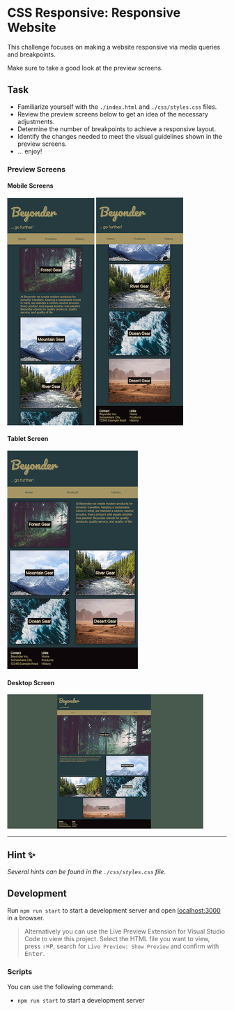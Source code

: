 # CSS Responsive: Responsive Website

This challenge focuses on making a website responsive via media queries and breakpoints.

Make sure to take a good look at the preview screens.

## Task

- Familiarize yourself with the `./index.html` and `./css/styles.css` files.
- Review the preview screens below to get an idea of the necessary adjustments.
- Determine the number of breakpoints to achieve a responsive layout.
- Identify the changes needed to meet the visual guidelines shown in the preview screens.
- ... enjoy!

### Preview Screens

#### Mobile Screens

![Mobile - 1](assets/mobile_1.png) ![Mobile - 2](assets/mobile_2.png)

#### Tablet Screen

![Tablet](assets/tablet.png)

#### Desktop Screen

![Desktop](assets/desktop.png)

---

## Hint ✨

_Several hints can be found in the `./css/styles.css` file._

## Development

Run `npm run start` to start a development server and open [localhost:3000](http://localhost:3000) in a browser.

> Alternatively you can use the Live Preview Extension for Visual Studio Code to view this project.
> Select the HTML file you want to view, press <kbd>⇧</kbd><kbd>⌘</kbd><kbd>P</kbd>, search for `Live Preview: Show Preview` and confirm with <kbd>Enter</kbd>.

### Scripts

You can use the following command:

- `npm run start` to start a development server
